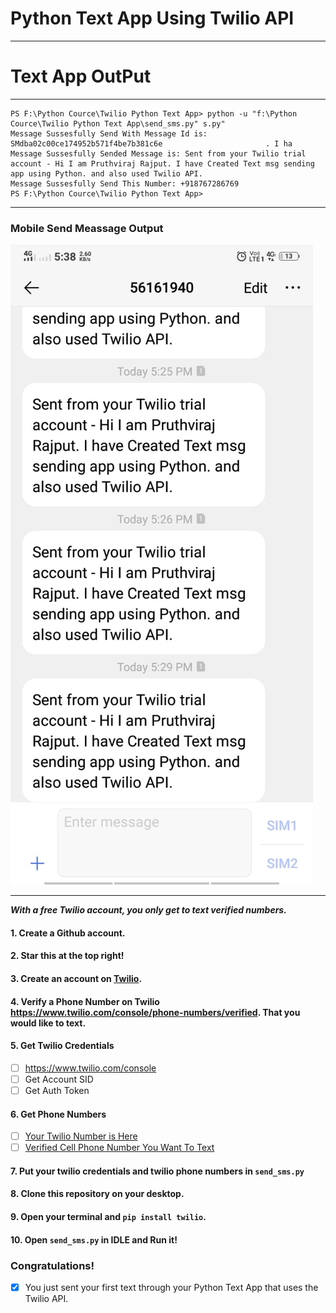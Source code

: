 # Python Text App Using Twilio API
------

# Text App OutPut
------

    PS F:\Python Cource\Twilio Python Text App> python -u "f:\Python Cource\Twilio Python Text App\send_sms.py" s.py"
    Message Sussesfully Send With Message Id is: SMdba02c00ce174952b571f4be7b381c6e                       . I ha
    Message Sussesfully Sended Message is: Sent from your Twilio trial account - Hi I am Pruthviraj Rajput. I have Created Text msg sending app using Python. and also used Twilio API.
    Message Sussesfully Send This Number: +918767286769
    PS F:\Python Cource\Twilio Python Text App>
------

### Mobile Send Meassage Output

<img src="https://github.com/pruthvi7384/Twilio-Python-Text-App/blob/master/output.jpeg">

-------

***With a free Twilio account, you only get to text verified numbers.***

#### 1. Create a Github account.
#### 2. Star this at the top right!
#### 3. Create an account on [Twilio](http://twilio.com).
#### 4. Verify a Phone Number on Twilio https://www.twilio.com/console/phone-numbers/verified. That you would like to text.

#### 5. Get Twilio Credentials
- [ ] https://www.twilio.com/console 
- [ ] Get Account SID
- [ ] Get Auth Token

#### 6. Get Phone Numbers
- [ ] [Your Twilio Number is Here](https://www.twilio.com/console/phone-numbers/incoming)
- [ ] [Verified Cell Phone Number You Want To Text](https://www.twilio.com/console/phone-numbers/verified)

#### 7. Put your twilio credentials and twilio phone numbers in `send_sms.py`

#### 8. Clone this repository on your desktop.

#### 9. Open your terminal and `pip install twilio`.

#### 10. Open `send_sms.py` in **IDLE** and Run it!


### Congratulations!
- [X] You just sent your first text through your Python Text App that uses the Twilio API.

